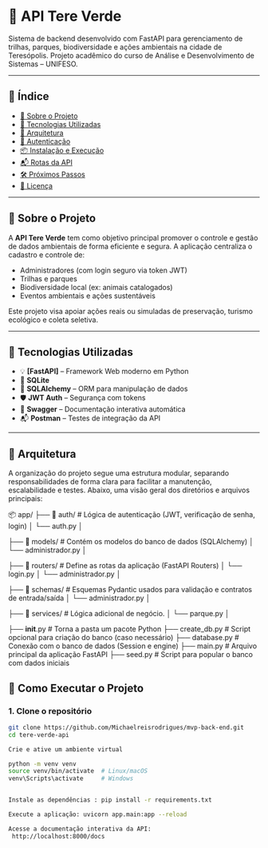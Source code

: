 # 🌱 API Tere Verde

Sistema de backend desenvolvido com FastAPI para gerenciamento de trilhas, parques, biodiversidade e ações ambientais na cidade de Teresópolis. Projeto acadêmico do curso de Análise e Desenvolvimento de Sistemas – UNIFESO.

---

## 📌 Índice

- [📖 Sobre o Projeto](#📖-sobre-o-projeto)
- [🚀 Tecnologias Utilizadas](#🚀-tecnologias-utilizadas)
- [🧱 Arquitetura](#🧱-arquitetura)
- [🔐 Autenticação](#🔐-autenticação)
- [📦 Instalação e Execução](#📦-instalação-e-execução)
- [📬 Rotas da API](#📬-rotas-da-api)
- [🛠️ Próximos Passos](#🛠️-próximos-passos)
- [📄 Licença](#📄-licença)

---

## 📖 Sobre o Projeto

A **API Tere Verde** tem como objetivo principal promover o controle e gestão de dados ambientais de forma eficiente e segura. A aplicação centraliza o cadastro e controle de:

- Administradores (com login seguro via token JWT)
- Trilhas e parques
- Biodiversidade local (ex: animais catalogados)
- Eventos ambientais e ações sustentáveis

Este projeto visa apoiar ações reais ou simuladas de preservação, turismo ecológico e coleta seletiva.

---

## 🚀 Tecnologias Utilizadas

- 💡 **[FastAPI]** – Framework Web moderno em Python
- 🐘 **SQLite** 
- 🧠 **SQLAlchemy** – ORM para manipulação de dados
- 🛡️ **JWT Auth** – Segurança com tokens
- 🧪 **Swagger** – Documentação interativa automática
- 📬 **Postman** – Testes de integração da API

---

## 🧱 Arquitetura

A organização do projeto segue uma estrutura modular, separando responsabilidades de forma clara para facilitar a manutenção, escalabilidade e testes. Abaixo, uma visão geral dos diretórios e arquivos principais:

📦 app/
├── 📁 auth/           # Lógica de autenticação (JWT, verificação de senha, login)
│   └── auth.py
│

├── 📁 models/         # Contém os modelos do banco de dados (SQLAlchemy)
│   └── administrador.py
│

├── 📁 routers/        # Define as rotas da aplicação (FastAPI Routers)
│   └── login.py
│   └── administrador.py
│

├── 📁 schemas/        # Esquemas Pydantic usados para validação e contratos de entrada/saída
│   └── administrador.py
│

├── 📁 services/       # Lógica adicional de negócio.
│   └── parque.py
│


├── __init__.py        # Torna a pasta um pacote Python
├── create_db.py       # Script opcional para criação do banco (caso necessário)
├── database.py        # Conexão com o banco de dados (Session e engine)
├── main.py            # Arquivo principal da aplicação FastAPI
├── seed.py            # Script para popular o banco com dados iniciais




## 🚀 Como Executar o Projeto

### 1. Clone o repositório

```bash
git clone https://github.com/Michaelreisrodrigues/mvp-back-end.git
cd tere-verde-api

Crie e ative um ambiente virtual

python -m venv venv
source venv/bin/activate  # Linux/macOS
venv\Scripts\activate     # Windows


Instale as dependências : pip install -r requirements.txt

Execute a aplicação: uvicorn app.main:app --reload

Acesse a documentação interativa da API:
 http://localhost:8000/docs



